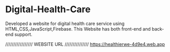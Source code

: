 # Digital-Health-Care
Developed a website for digital health care service using HTML,CSS,JavaScript,Firebase.
This Website has both front-end and back-end support. 



/////////////////   WEBSITE URL   ///////////////
https://healthierwe-4d9e4.web.app

